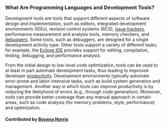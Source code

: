 ### What Are Programming Languages and Development Tools?

Development tools are tools that support different aspects of software design and implementation, such as editors, 
integrated development environments (IDEs), revision control systems (RCS), [issue trackers](WhatIsIssueTracking.md), 
performance measurement and analysis tools, memory checkers, 
and [debuggers](WhatIsDebugging.md). Some tools, such as debuggers, are designed for a single development activity type. 
Other tools support a variety of different tasks; for example, the [Eclipse IDE](https://eclipse.org/ide/) provides support for 
editing, compilation, testing, debugging, and performance analysis.

From the initial design to low-level code optimization, tools can be used to 
at least in part automate development tasks, thus leading to improved developer [productivity](WhatIsProductivity.md).
Development environments typically automate error-prone and labor-intensive tasks, such as build system
generation and management.
Another way in which tools can improve productivity is by reducing the likelyhood of errors (e.g., 
through code generation). Moreover,
tools can provide better coverage than any manual approach in certain areas, such as code analysis
(for memory problems, style, performance) and optimization.

#### Contributed by [Boyana Norris](https://github.com/brnorris03)

<!---
Publish: yes
Categories: development
Topics: programming languages and tools
Tags:
Level: 0
Prerequisites: none
Aggregate: none
--->
